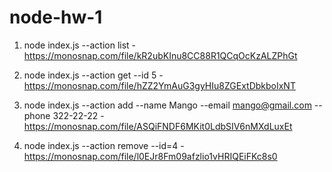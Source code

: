 # node-hw-1

1. node index.js --action list -
   https://monosnap.com/file/kR2ubKInu8CC88R1QCqOcKzALZPhGt
2. node index.js --action get --id 5 -
   https://monosnap.com/file/hZZ2YmAuG3gyHIu8ZGExtDbkboIxNT

3. node index.js --action add --name Mango --email mango@gmail.com --phone
   322-22-22 - https://monosnap.com/file/ASQiFNDF6MKit0LdbSIV6nMXdLuxEt

4. node index.js --action remove --id=4 -
   https://monosnap.com/file/l0EJr8Fm09afzlio1vHRIQEiFKc8s0
